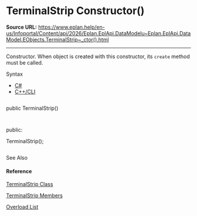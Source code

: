 # TerminalStrip Constructor()

**Source URL:** https://www.eplan.help/en-us/Infoportal/Content/api/2026/Eplan.EplApi.DataModelu~Eplan.EplApi.DataModel.EObjects.TerminalStrip~_ctor().html

---

Constructor. When object is created with this constructor, its `create` method must be called.

Syntax

- [C#](#i-syntax-CS)
- [C++/CLI](#i-syntax-CPP2005)

```
```
public TerminalStrip()
```
```

```
```
public:
TerminalStrip();
```
```



See Also

#### Reference

[TerminalStrip Class](Eplan.EplApi.DataModelu~Eplan.EplApi.DataModel.EObjects.TerminalStrip.html)
  
[TerminalStrip Members](Eplan.EplApi.DataModelu~Eplan.EplApi.DataModel.EObjects.TerminalStrip_members.html)
  
[Overload List](Eplan.EplApi.DataModelu~Eplan.EplApi.DataModel.EObjects.TerminalStrip~_ctor.html)